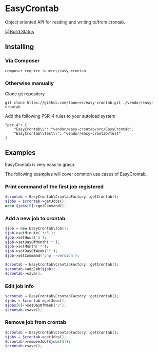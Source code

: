 # EasyCrontab
Object oriented API for reading and writing to/from crontab.

[![Build Status](https://travis-ci.org/taueres/easy-crontab.svg?branch=master)](https://travis-ci.org/taueres/easy-crontab)

## Installing
### Via Composer
```
composer require taueres/easy-crontab
```

### Otherwise manually
Clone git repository.
```
git clone https://github.com/taueres/easy-crontab.git ./vendor/easy-crontab
```
Add the following PSR-4 rules to your autoload system.
```
"psr-4": {
    "EasyCrontab\\": "vendor/easy-crontab/src/EasyCrontab",
    "EasyCrontab\\Test\\": "vendor/easy-crontab/test"
}
```

## Examples
EasyCrontab is very easy to grasp.

The following examples will cover common use cases of EasyCrontab.

### Print command of the first job registered
```php
$crontab = EasyCrontab\CrontabFactory::getCrontab();
$jobs = $crontab->getJobs();
echo $jobs[0]->getCommand();
```

### Add a new job to crontab
```php
$job = new EasyCrontab\Job();
$job->setMinute('*/5');
$job->setHour('5');
$job->setDayOfMonth('*');
$job->setMonth('*');
$job->setDayOfWeek('*');
$job->setCommand('php --version');

$crontab = EasyCrontab\CrontabFactory::getCrontab();
$crontab->addJob($job);
$crontab->save();
```

### Edit job info
```php
$crontab = EasyCrontab\CrontabFactory::getCrontab();
$jobs = $crontab->getJobs();
$jobs[0]->setDayOfWeek('3');
$crontab->save();
```

### Remove job from crontab
```php
$crontab = EasyCrontab\CrontabFactory::getCrontab();
$jobs = $crontab->getJobs();
$crontab->removeJob($jobs[0]);
$crontab->save();
```
